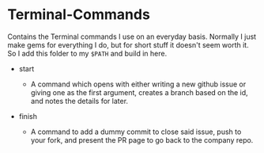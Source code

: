 Terminal-Commands
=================

Contains the Terminal commands I use on an everyday basis. Normally I just make gems for everything I do, but for short stuff it doesn't seem worth it. So I add this folder to my `$PATH` and build in here.

* start
  * A command which opens with either writing a new github issue or giving one as the first argument, creates a branch based on the id, and notes the details for later.

* finish
  * A command to add a dummy commit to close said issue, push to your fork, and present the PR page to go back to the company repo.